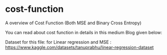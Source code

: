 # cost-function
A overview of Cost Function (Both MSE and Binary Cross Entropy)

You can read about cost function in details in this medium Blog given below:


Dataset for this file: 
for Linear regression and MSE : 
https://www.kaggle.com/datasets/tanuprabhu/linear-regression-dataset

